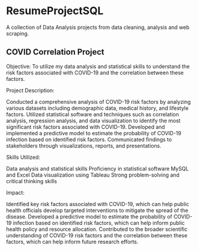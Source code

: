 # ResumeProjectSQL

A collection of Data Analysis projects from data cleaning, analysis and web scraping.

## COVID Correlation Project

Objective: To utilize my data analysis and statistical skills to understand the risk factors associated with COVID-19 and the correlation between these factors.

Project Description:

Conducted a comprehensive analysis of COVID-19 risk factors by analyzing various datasets including demographic data, medical history, and lifestyle factors.
Utilized statistical software and techniques such as correlation analysis, regression analysis, and data visualization to identify the most significant risk factors associated with COVID-19.
Developed and implemented a predictive model to estimate the probability of COVID-19 infection based on identified risk factors.
Communicated findings to stakeholders through visualizations, reports, and presentations.

Skills Utilized:

Data analysis and statistical skills
Proficiency in statistical software MySQL and Excel
Data visualization using Tableau 
Strong problem-solving and critical thinking skills

Impact:

Identified key risk factors associated with COVID-19, which can help public health officials develop targeted interventions to mitigate the spread of the disease.
Developed a predictive model to estimate the probability of COVID-19 infection based on identified risk factors, which can help inform public health policy and resource allocation.
Contributed to the broader scientific understanding of COVID-19 risk factors and the correlation between these factors, which can help inform future research efforts.


